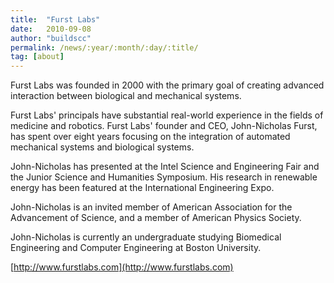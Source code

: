 ```yaml
---
title:  "Furst Labs"
date:   2010-09-08
author: "buildscc"
permalink: /news/:year/:month/:day/:title/
tag: [about]
---
```


Furst Labs was founded in 2000 with the primary goal of creating advanced interaction between biological and mechanical systems.

Furst Labs' principals have substantial real-world experience in the fields of medicine and robotics. Furst Labs' founder and CEO, John-Nicholas Furst, has spent over eight years focusing on the integration of automated mechanical systems and biological systems.

John-Nicholas has presented at the Intel Science and Engineering Fair and the Junior Science and Humanities Symposium. His research in renewable energy has been featured at the International Engineering Expo.

John-Nicholas is an invited member of American Association for the Advancement of Science, and a member of American Physics Society.

John-Nicholas is currently an undergraduate studying Biomedical Engineering and Computer Engineering at Boston University.

[http://www.furstlabs.com](http://www.furstlabs.com)